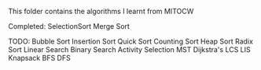 This folder contains the algorithms I learnt from MITOCW

Completed:
SelectionSort
Merge Sort

TODO:
Bubble Sort
Insertion Sort
Quick Sort
Counting Sort
Heap Sort
Radix Sort
Linear Search
Binary Search
Activity Selection
MST
Dijkstra's
LCS
LIS
Knapsack
BFS
DFS

